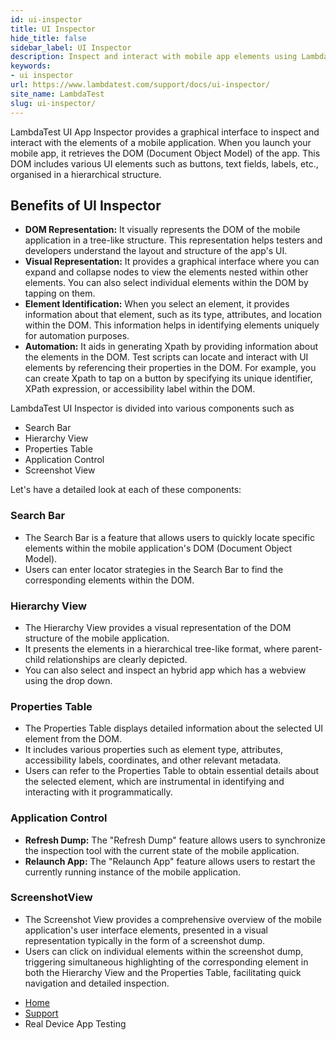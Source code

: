 ```yaml
---
id: ui-inspector
title: UI Inspector
hide_title: false
sidebar_label: UI Inspector
description: Inspect and interact with mobile app elements using LambdaTest UI Inspector. Visualize the DOM, identify elements, and generate automation Xpaths for efficient testing.
keywords:
- ui inspector 
url: https://www.lambdatest.com/support/docs/ui-inspector/
site_name: LambdaTest
slug: ui-inspector/
---
```


<script type="application/ld+json"
      dangerouslySetInnerHTML={{ __html: JSON.stringify({
       "@context": "https://schema.org",
        "@type": "BreadcrumbList",
        "itemListElement": [{
          "@type": "ListItem",
          "position": 1,
          "name": "LambdaTest",
          "item": "https://www.lambdatest.com"
        },{
          "@type": "ListItem",
          "position": 2,
          "name": "Support",
          "item": "https://www.lambdatest.com/support/docs/"
        },{
          "@type": "ListItem",
          "position": 3,
          "name": "UI Inspector",
          "item": "https://www.lambdatest.com/support/docs/ui-inspector/"
        }]
      })
    }}
></script>
LambdaTest UI App Inspector provides a graphical interface to inspect and interact with the elements of a mobile application. When you launch your mobile app, it retrieves the DOM (Document Object Model) of the app. This DOM includes various UI elements such as buttons, text fields, labels, etc., organised in a hierarchical structure.

## Benefits of UI Inspector

- **DOM Representation:** It visually represents the DOM of the mobile application in a tree-like structure. This representation helps testers and developers understand the layout and structure of the app's UI.
- **Visual Representation:** It provides a graphical interface where you can expand and collapse nodes to view the elements nested within other elements. You can also select individual elements within the DOM by tapping on them.
- **Element Identification:** When you select an element, it provides information about that element, such as its type, attributes, and location within the DOM. This information helps in identifying elements uniquely for automation purposes.
- **Automation:** It aids in generating Xpath by providing information about the elements in the DOM. Test scripts can locate and interact with UI elements by referencing their properties in the DOM. For example, you can create Xpath to tap on a button by specifying its unique identifier, XPath expression, or accessibility label within the DOM.

LambdaTest UI Inspector is divided into various components such as 

- Search Bar
- Hierarchy View
- Properties Table
- Application Control
- Screenshot View

Let's have a detailed look at each of these components:

### Search Bar

- The Search Bar is a feature that allows users to quickly locate specific elements within the mobile application's DOM (Document Object Model).
- Users can enter locator strategies in the Search Bar to find the corresponding elements within the DOM.

### Hierarchy View

- The Hierarchy View provides a visual representation of the DOM structure of the mobile application.
- It presents the elements in a hierarchical tree-like format, where parent-child relationships are clearly depicted.
- You can also select and inspect an hybrid app which has a webview using the drop down.

### Properties Table

- The Properties Table displays detailed information about the selected UI element from the DOM.
- It includes various properties such as element type, attributes, accessibility labels, coordinates, and other relevant metadata.
- Users can refer to the Properties Table to obtain essential details about the selected element, which are instrumental in identifying and interacting with it programmatically.

### Application Control

- **Refresh Dump:** The "Refresh Dump" feature allows users to synchronize the inspection tool with the current state of the mobile application.
- **Relaunch App:** The "Relaunch App" feature allows users to restart the currently running instance of the mobile application.

### ScreenshotView

- The Screenshot View provides a comprehensive overview of the mobile application's user interface elements, presented in a visual representation typically in the form of a screenshot dump.
- Users can click on individual elements within the screenshot dump, triggering simultaneous highlighting of the corresponding element in both the Hierarchy View and the Properties Table, facilitating quick navigation and detailed inspection.

<nav aria-label="breadcrumbs">
  <ul className="breadcrumbs">
    <li className="breadcrumbs__item">
      <a className="breadcrumbs__link" href="https://www.lambdatest.com">
        Home
      </a>
    </li>
    <li className="breadcrumbs__item">
      <a className="breadcrumbs__link" target="_self" href="https://www.lambdatest.com/support/docs/">
        Support
      </a>
    </li>
    <li className="breadcrumbs__item breadcrumbs__item--active">
      <span className="breadcrumbs__link">
        Real Device App Testing
      </span>
    </li>
  </ul>
</nav>